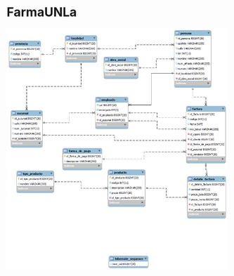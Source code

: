 # FarmaUNLa


![alt tag](http://github.com/Amaterazu7/farmaUNLa/blob/ac043b3eb9b53f88234ef3810f04e6081b142b08/DER.png)